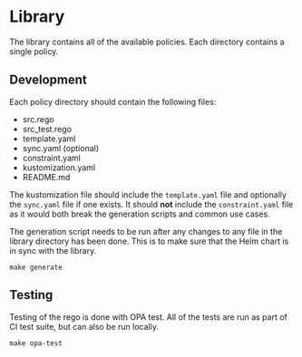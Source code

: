 # Library
The library contains all of the available policies. Each directory contains a single policy.

## Development
Each policy directory should contain the following files:
* src.rego
* src_test.rego
* template.yaml
* sync.yaml (optional)
* constraint.yaml
* kustomization.yaml
* README.md

The kustomization file should include the `template.yaml` file and optionally the `sync.yaml` file if one exists.
It should **not** include the `constraint.yaml` file as it would both break the generation scripts and common use cases.

The generation script needs to be run after any changes to any file in the library directory has been done. This is to make
sure that the Helm chart is in sync with the library.
```shell
make generate
```

## Testing
Testing of the rego is done with OPA test. All of the tests are run as part of CI test suite, but can also be run locally.
```shell
make opa-test
```
